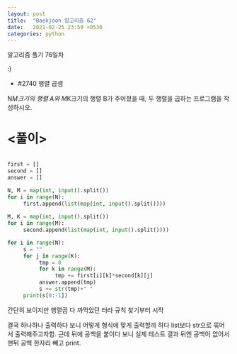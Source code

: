 ```yaml
---
layout: post
title:  "Baekjoon 알고리즘 62"
date:   2021-02-25 23:59 +0530
categories: python
---
```


알고리즘 풀기 76일차


:)

- #2740        행렬 곱셈

N*M크기의 행렬 A와 M*K크기의 행렬 B가 주어졌을 때, 두 행렬을 곱하는 프로그램을 작성하시오.

# <풀이>

```python

first = []
second = []
answer = []

N, M = map(int, input().split())
for i in range(N):
     first.append(list(map(int, input().split())))
     
M, K = map(int, input().split())
for i in range(M):
     second.append(list(map(int, input().split())))

for i in range(N):
     s = ""
     for j in range(K):
          tmp = 0
          for k in range(M):
               tmp += first[i][k]*second[k][j]
          answer.append(tmp)
          s += str(tmp)+" "
     print(s[0:-1])


```

간단히 보이지만 행렬곱 다 까먹었던 터라 규칙 찾기부터 시작

결국 하나하나 출력하다 보니 어떻게 형식에 맞게 출력할까 하다 list보다 str으로 묶어서 출력해주고자함. 근데 뒤에 공백을 붙이다 보니 실제 테스트 결과 뒤엔 공백이 없어서 맨뒤 공백 한자리 빼고 print.


